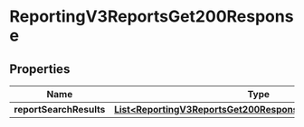 
# ReportingV3ReportsGet200Response

## Properties
Name | Type | Description | Notes
------------ | ------------- | ------------- | -------------
**reportSearchResults** | [**List&lt;ReportingV3ReportsGet200ResponseReportSearchResults&gt;**](ReportingV3ReportsGet200ResponseReportSearchResults.md) |  |  [optional]



